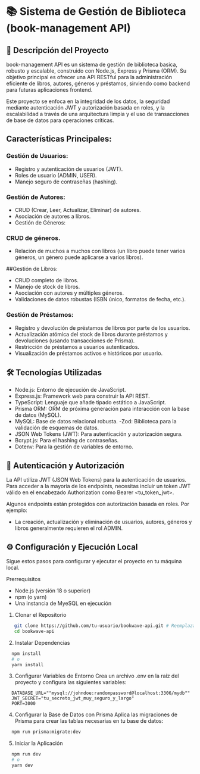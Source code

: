 # 📚 Sistema de Gestión de Biblioteca (book-management API)

## 🚀 Descripción del Proyecto
book-management API es un sistema de gestión de biblioteca basica, robusto y escalable, construido con Node.js, Express y Prisma (ORM). Su objetivo principal es ofrecer una API RESTful para
la administración eficiente de libros, autores, géneros y préstamos, sirviendo como backend para futuras aplicaciones frontend.

Este proyecto se enfoca en la integridad de los datos, la seguridad mediante autenticación JWT y autorización basada en roles, y la escalabilidad a través de una arquitectura
limpia y el uso de transacciones de base de datos para operaciones críticas.

 ## Características Principales:
### Gestión de Usuarios:
  - Registro y autenticación de usuarios (JWT).
  - Roles de usuario (ADMIN, USER).
  - Manejo seguro de contraseñas (hashing).

### Gestión de Autores:
  - CRUD (Crear, Leer, Actualizar, Eliminar) de autores.
  - Asociación de autores a libros.
  - Gestión de Géneros:

### CRUD de géneros.
  - Relación de muchos a muchos con libros (un libro puede tener varios géneros, un género puede aplicarse a varios libros).
    
##Gestión de Libros:
  - CRUD completo de libros.
  - Manejo de stock de libros.
  - Asociación con autores y múltiples géneros.
  - Validaciones de datos robustas (ISBN único, formatos de fecha, etc.).

### Gestión de Préstamos:
  - Registro y devolución de préstamos de libros por parte de los usuarios.
  - Actualización atómica del stock de libros durante préstamos y devoluciones (usando transacciones de Prisma).
  - Restricción de préstamos a usuarios autenticados.
  - Visualización de préstamos activos e históricos por usuario.

## 🛠️ Tecnologías Utilizadas
  - Node.js: Entorno de ejecución de JavaScript.
  - Express.js: Framework web para construir la API REST.
  - TypeScript: Lenguaje que añade tipado estático a JavaScript.
  - Prisma ORM: ORM de próxima generación para interacción con la base de datos (MySQL).
  - MySQL: Base de datos relacional robusta.
  -Zod: Biblioteca para la validación de esquemas de datos.
  - JSON Web Tokens (JWT): Para autenticación y autorización segura.
  - Bcrypt.js: Para el hashing de contraseñas.
  - Dotenv: Para la gestión de variables de entorno.

## 🔐 Autenticación y Autorización
La API utiliza JWT (JSON Web Tokens) para la autenticación de usuarios.
Para acceder a la mayoría de los endpoints, necesitas incluir un token JWT válido en el encabezado Authorization como Bearer <tu_token_jwt>. 

Algunos endpoints están protegidos con autorización basada en roles. Por ejemplo:
  - La creación, actualización y eliminación de usuarios, autores, géneros y libros generalmente requieren el rol ADMIN.

## ⚙️ Configuración y Ejecución Local
Sigue estos pasos para configurar y ejecutar el proyecto en tu máquina local.

Prerrequisitos
  - Node.js (versión 18 o superior)
  - npm (o yarn)
  - Una instancia de MyeSQL en ejecución

1. Clonar el Repositorio
``` bash
   git clone https://github.com/tu-usuario/bookwave-api.git # Reemplaza con la URL de tu repositorio
   cd bookwave-api
```
2. Instalar Dependencias
``` bash
  npm install
  # o
  yarn install
```
3. Configurar Variables de Entorno
Crea un archivo .env en la raíz del proyecto y configura las siguientes variables:
```env
  DATABASE_URL=""mysql://johndoe:randompassword@localhost:3306/mydb""
  JWT_SECRET="tu_secreto_jwt_muy_seguro_y_largo"
  PORT=3000
```
4. Configurar la Base de Datos con Prisma
Aplica las migraciones de Prisma para crear las tablas necesarias en tu base de datos:
```bash
  npm run prisma:migrate:dev
```
5. Iniciar la Aplicación
```bash
  npm run dev
  # o
  yarn dev
```

  
